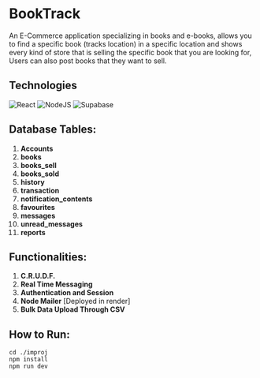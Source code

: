 # BookTrack
An E-Commerce application specializing in books and e-books, allows you to find a specific book (tracks location) in a specific location and shows every kind of store that is selling the specific book that you are looking for, Users can also post books that they want to sell.

## Technologies
![React](https://img.shields.io/badge/react-%2320232a.svg?style=for-the-badge&logo=react&logoColor=%2361DAFB)
![NodeJS](https://img.shields.io/badge/node.js-6DA55F?style=for-the-badge&logo=node.js&logoColor=white)
![Supabase](https://img.shields.io/badge/Supabase-3ECF8E?style=for-the-badge&logo=supabase&logoColor=white)

## Database Tables:
1. **Accounts**
2. **books**
3. **books_sell**
4. **books_sold**
5. **history**
6. **transaction**
7. **notification_contents**
8. **favourites**
9. **messages**
10. **unread_messages**
11. **reports**

## Functionalities:
1. **C.R.U.D.F.**
2. **Real Time Messaging**
3. **Authentication and Session**
4. **Node Mailer** [Deployed in render]
5. **Bulk Data Upload Through CSV**

## How to Run:
```
cd ./improj
npm install
npm run dev
```
